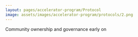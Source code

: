 ```yaml
---
layout: pages/accelerator-program/Protocol
image: assets/images/accelerator-program/protocols/2.png
---
```


Community ownership and governance early on
